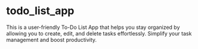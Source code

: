 # todo_list_app
 This is a user-friendly To-Do List App that helps you stay organized by allowing you to create, edit, and delete tasks effortlessly. Simplify your task management and boost productivity.

